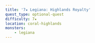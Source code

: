 ```yaml
---
title: '7★ Legiana: Highlands Royalty'
quest_type: optional-quest
difficulty: 7★
location: coral-highlands
monsters:
    - legiana
---
```

